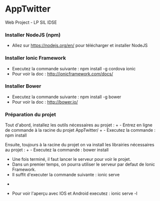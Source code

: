 # AppTwitter
Web Project - LP SIL IDSE

### Installer NodeJS (npm)
+ Allez sur https://nodejs.org/en/ pour télécharger et installer NodeJS

### Installer Ionic Framework
+ Executez la commande suivante : npm install -g cordova ionic
+ Pour voir la doc : http://ionicframework.com/docs/

### Installer Bower
+ Executez la commande suivante : npm install -g bower
+ Pour voir la doc : http://bower.io/


### Préparation du projet

Tout d'abord, installez les outils nécessaires au projet :
    + - Entrez en ligne de commande à la racine du projet AppTwitter/
    + - Executez la commande : npm install

Ensuite, toujours à la racine du projet on va install les librairies nécessaires au projet :
    + - Executez la commande : bower install

+ Une fois terminé, il faut lancer le serveur pour voir le projet.
+ Dans un premier temps, on pourra utiliser le serveur par defaut de Ionic Framework.
+ Il suffit d'executer la commande suivante : ionic serve

-

+ Pour voir l'aperçu avec IOS et Android executez : ionic serve -l

